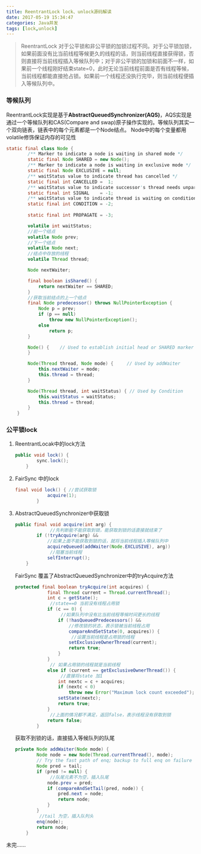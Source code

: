 ```yaml
---
title: ReentrantLock lock、unlock源码解读
date: 2017-05-19 15:34:47
categories: Java并发
tags: [lock,unlock]
---
```


> ReentrantLock 对于公平锁和非公平锁的加锁过程不同。对于公平锁加锁，如果前面没有比当前线程等候更久的线程的话，则当前线程直接获得锁，否则直接将当前线程插入等候队列中；对于非公平锁的加锁和前面不一样，如果前一个线程刚好结束state=0，此时无论当前线程前面是否有线程等候，当前线程都能直接抢占锁。如果前一个线程还没执行完毕，则当前线程便插入等候队列中。

### 等候队列

ReentrantLock实现是基于**AbstractQueuedSynchronizer(AQS)**，AQS实现是通过一个等候队列和CAS(Compare and swap)原子操作实现的。等候队列其实一个双向链表，链表中的每个元素都是一个Node结点。 Node中的每个变量都用volatile修饰保证内存的可见性

```Java
static final class Node {
        /** Marker to indicate a node is waiting in shared mode */
        static final Node SHARED = new Node();
        /** Marker to indicate a node is waiting in exclusive mode */
        static final Node EXCLUSIVE = null;
        /** waitStatus value to indicate thread has cancelled */
        static final int CANCELLED =  1;
        /** waitStatus value to indicate successor's thread needs unparking */
        static final int SIGNAL    = -1;
        /** waitStatus value to indicate thread is waiting on condition */
        static final int CONDITION = -2;
        
        static final int PROPAGATE = -3;

        volatile int waitStatus;
		//前一个结点
        volatile Node prev;
		//下一个结点
        volatile Node next;
		//结点中存放的线程
        volatile Thread thread;

        Node nextWaiter;

        final boolean isShared() {
            return nextWaiter == SHARED;
        }
		//获取当前结点的上一个结点
        final Node predecessor() throws NullPointerException {
            Node p = prev;
            if (p == null)
                throw new NullPointerException();
            else
                return p;
        }

        Node() {    // Used to establish initial head or SHARED marker
        }

        Node(Thread thread, Node mode) {     // Used by addWaiter
            this.nextWaiter = mode;
            this.thread = thread;
        }

        Node(Thread thread, int waitStatus) { // Used by Condition
            this.waitStatus = waitStatus;
            this.thread = thread;
        }
    }

```

### 公平锁lock

1. ReentrantLocak中的lock方法

   ```Java
   public void lock() {
           sync.lock();
       }
   ```

2. FairSync 中的lock

   ```Java
   final void lock() { //尝试获取锁
               acquire(1);
           }
   ```

3. AbstractQueuedSynchronizer中获取锁

   ```Java
   public final void acquire(int arg) {
     			//先判断能不能获取到锁，能获取到锁的话直接就结束了
           if (!tryAcquire(arg) &&
               //如果上面不能获取到锁的话，就将当前线程插入等候队列中
               acquireQueued(addWaiter(Node.EXCLUSIVE), arg))
             	//阻塞当前线程
               selfInterrupt();
       }
   ```

   FairSync 覆盖了AbstractQueuedSynchronizer中的tryAcquire方法

   ```Java
   protected final boolean tryAcquire(int acquires) {
               final Thread current = Thread.currentThread();
               int c = getState();
     			//state==0 当前没有线程占用锁
               if (c == 0) {
                 	//如果队列中没有比当前线程等候时间更长的线程
                   if (!hasQueuedPredecessors() &&
                       //修改锁的状态，表示锁被当前线程占用
                       compareAndSetState(0, acquires)) {
                     	//设置当前线程是占用锁的线程
                       setExclusiveOwnerThread(current);
                       return true;
                   }
               }
     			// 如果占用锁的线程就是当前线程
               else if (current == getExclusiveOwnerThread()) {
                 	//直接将state 加1
                   int nextc = c + acquires;
                   if (nextc < 0)
                       throw new Error("Maximum lock count exceeded");
                   setState(nextc);
                   return true;
               }
     			//上面的情况都不满足，返回false，表示线程没有获取到锁
               return false;
           }
   ```

   获取不到锁的话，直接插入等候队列的队尾

   ```Java
   private Node addWaiter(Node mode) {
           Node node = new Node(Thread.currentThread(), mode);
           // Try the fast path of enq; backup to full enq on failure
           Node pred = tail;
           if (pred != null) {
             	//队尾元素不为空，插入队尾
               node.prev = pred;
               if (compareAndSetTail(pred, node)) {
                   pred.next = node;
                   return node;
               }
           }
     		//tail 为空，插入队列头
           enq(node);
           return node;
       }
   ```



未完……